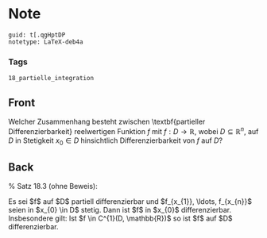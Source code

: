# Note
```
guid: t[.qgHptDP
notetype: LaTeX-deb4a
```

### Tags
```
18_partielle_integration
```

## Front
Welcher Zusammenhang besteht zwischen \textbf{partieller Differenzierbarkeit} reelwertigen Funktion $f$ mit $f: D \rightarrow \mathbb{R}$, wobei $D \subseteq \mathbb{R}^{n}$, auf $D$ in Stetigkeit $x_0 \in D$ hinsichtlich Differenzierbarkeit von $f$ auf $D$?

## Back
% Satz 18.3 (ohne Beweis): <div>
</div><div>Es sei $f$ auf $D$ partiell differenzierbar und $f_{x_{1}}, \ldots, f_{x_{n}}$ seien in $x_{0} \in D$ stetig. Dann ist $f$ in $x_{0}$ differenzierbar. Insbesondere gilt: Ist $f \in C^{1}(D, \mathbb{R})$ so ist $f$ auf $D$ differenzierbar.</div>
